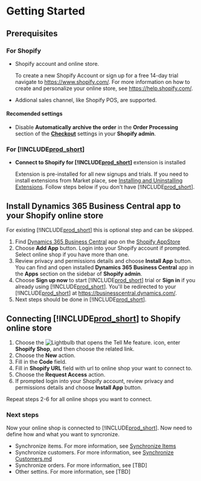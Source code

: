 ﻿---
title: 
description: 
ms.date: 03/21/2022
ms.topic: article
ms.service: dynamics365-business-central
author: AndreiPanko
ms.author: andreipa
manager: 
---

# Getting Started

## Prerequisites
### For Shopify
- Shopify account and online store.

  To create a new Shopify Account or sign up for a free 14-day trial navigate to https://www.shopify.com/. For more information on how to create and personalize your online store, see https://help.shopify.com/.
  
- Addional sales channel, like Shopify POS, are supported.

#### Recomended settings
- Disable **Automatically archive the order** in the **Order Processing** section of the [**Checkout**](https://www.shopify.com/admin/settings/checkout) settings in your **Shopify admin**.

### For [!INCLUDE[prod_short](../includes/prod_short.md)]
- **Connect to Shopify for [!INCLUDE[prod_short](../includes/prod_short.md)]** extension is installed

  Extension is pre-installed for all new signups and trials. If you need to install extensions from Market place, see [Installing and Uninstalling Extensions](../ui-extensions-install-uninstall.md#install). Follow steps below if you don't have [!INCLUDE[prod_short](../includes/prod_short.md)].

## Install **Dynamics 365 Business Central** app to your Shopify online store
For existing [!INCLUDE[prod_short](../includes/prod_short.md)] this is optional step and can be skipped.
1. Find [Dynamics 365 Business Central](https://fwlink?=TDB) app on the [Shopify AppStore](https://apps.shopify.com/)
2. Choose **Add App** button. Login into your Shopify account if prompted. Select online shop if you have more than one.
3. Review privacy and permissions details and choose **Install App** button.
  You can find and open installed **Dynamics 365 Business Central** app in the **Apps** section on the sidebar of **Shopify admin**.
4. Choose **Sign up now** to start [!INCLUDE[prod_short](../includes/prod_short.md)] trial or **Sign in** if you already using [!INCLUDE[prod_short](../includes/prod_short.md)]. You'll be redirected to your [!INCLUDE[prod_short](../includes/prod_short.md)] at https://businesscentral.dynamics.com/. 
5. Next steps should be done in [!INCLUDE[prod_short](../includes/prod_short.md)].

## Connecting [!INCLUDE[prod_short](../includes/prod_short.md)] to Shopify online store
1. Choose the ![Lightbulb that opens the Tell Me feature.](../media/ui-search/search_small.png "Tell me what you want to do") icon, enter **Shopify Shop**, and then choose the related link.
2. Choose the **New** action.  
3. Fill in the **Code** field.  
4. Fill in **Shopify URL** field with url to online shop your want to connect to.
5. Choose the **Request Access** action.
6. If prompted login into your Shopify account, review privacy and permissions details and choose **Install App** button.
 
Repeat steps 2-6 for all online shops you want to connect.

### Next steps
Now your online shop is connected to [!INCLUDE[prod_short](../includes/prod_short.md)]. Now need to define how and what you want to syncronize.
- Synchronize items. For more information, see [Synchronize Items](synchronize-items.md)
- Synchronize customers. For more information, see [Synchronize Customers.md](synchronize-customers.md)
- Synchronize orders. For more information, see [TBD]
- Other settins. For more information, see [TBD]


